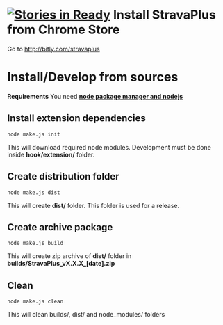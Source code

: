 [![Stories in Ready](https://badge.waffle.io/thomaschampagne/stravaplus.png?label=ready&title=Ready)](http://waffle.io/thomaschampagne/stravaplus)
Install StravaPlus from Chrome Store
==========
Go to http://bitly.com/stravaplus

Install/Develop from sources
==========
**Requirements**
You need [**node package manager and nodejs**](http://nodejs.org/) 

## Install extension dependencies
```
node make.js init
```
This will download required node modules. Development must be done inside **hook/extension/** folder.

## Create distribution folder 
```
node make.js dist
```
This will create **dist/** folder. This folder is used for a release.

## Create archive package 
```
node make.js build
```
This will create zip archive of **dist/** folder in **builds/StravaPlus\_vX.X.X\_[date].zip**

## Clean 
```
node make.js clean
```
This will clean builds/, dist/ and node_modules/ folders
